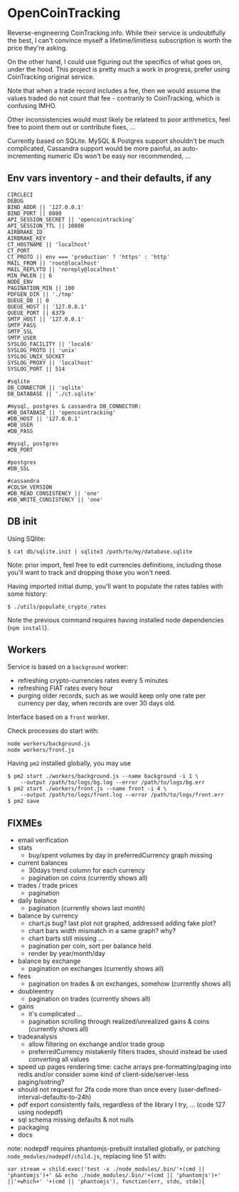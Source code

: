 # OpenCoinTracking

Reverse-engineering CoinTracking.info. While their service is undoubtfully
the best, I can't convince myself a lifetime/limitless subscription is worth
the price they're asking.

On the other hand, I could use figuring out the specifics of what goes on,
under the hood. This project is pretty much a work in progress, prefer using
CoinTracking original service.

Note that when a trade record includes a fee, then we would assume the values
traded do not count that fee - contrarily to CoinTracking, which is confusing
IMHO.

Other inconsistencies would most likely be relateed to poor arithmetics, feel
free to point them out or contribute fixes, ...

Currently based on SQLite. MySQL & Postgres support shouldn't be much
complicated, Cassandra support would be more painful, as auto-incrementing
numeric IDs won't be easy nor recommended, ...

## Env vars inventory - and their defaults, if any

```
CIRCLECI
DEBUG
BIND_ADDR || '127.0.0.1'
BIND_PORT || 8080
API_SESSION_SECRET || 'opencointracking'
API_SESSION_TTL || 10800
AIRBRAKE_ID
AIRBRAKE_KEY
CT_HOSTNAME || 'localhost'
CT_PORT
CT_PROTO || env === 'production' ? 'https' : 'http'
MAIL_FROM || 'root@localhost'
MAIL_REPLYTO || 'noreply@localhost'
MIN_PWLEN || 6
NODE_ENV
PAGINATION_MIN || 100
PDFGEN_DIR || './tmp'
QUEUE_DB || 0
QUEUE_HOST || '127.0.0.1'
QUEUE_PORT || 6379
SMTP_HOST || '127.0.0.1'
SMTP_PASS
SMTP_SSL
SMTP_USER
SYSLOG_FACILITY || 'local6'
SYSLOG_PROTO || 'unix'
SYSLOG_UNIX_SOCKET
SYSLOG_PROXY || 'localhost'
SYSLOG_PORT || 514

#sqlite
DB_CONNECTOR || 'sqlite'
DB_DATABASE || './ct.sqlite'

#mysql, postgres & cassandra DB_CONNECTOR:
#DB_DATABASE || 'opencointracking'
#DB_HOST || '127.0.0.1'
#DB_USER
#DB_PASS

#mysql, postgres
#DB_PORT

#postgres
#DB_SSL

#cassandra
#CQLSH_VERSION
#DB_READ_CONSISTENCY || 'one'
#DB_WRITE_CONSISTENCY || 'one'
```

## DB init

Using SQlite:

```
$ cat db/sqlite.init | sqlite3 /path/to/my/database.sqlite
```

Note: prior import, feel free to edit currencies definitions, including
those you'll want to track and dropping those you won't need.

Having imported initial dump, you'll want to populate the rates tables with
some history:

```
$ ./utils/populate_crypto_rates
```

Note the previous command requires having installed node dependencies
(`npm install`).

## Workers

Service is based on a `background` worker:
 * refreshing crypto-currencies rates every 5 minutes
 * refreshing FIAT rates every hour
 * purging older records, such as we would keep only one rate per currency
   per day, when records are over 30 days old.

Interface based on a `front` worker.

Check processes do start with:

```
node workers/background.js 
node workers/front.js 
```

Having `pm2` installed globally, you may use

```
$ pm2 start ./workers/background.js --name background -i 1 \
    --output /path/to/logs/bg.log --error /path/to/logs/bg.err
$ pm2 start ./workers/front.js --name front -i 4 \
    --output /path/to/logs/front.log --error /path/to/logs/front.err
$ pm2 save
```

## FIXMEs

 * email verification
 * stats
   - buy/spent volumes by day in preferredCurrency graph missing
 * current balances
   - 30days trend column for each currency
   - pagination on coins (currently shows all)
 * trades / trade prices
   - pagination
 * daily balance
   - pagination (currently shows last month)
 * balance by currency
   - chart.js bug? last plot not graphed, addressed adding fake plot?
   - chart bars width mismatch in a same graph? why?
   - chart barts still missing ...
   - pagination per coin, sort per balance held
   - render by year/month/day
 * balance by exchange
   - pagination on exchanges (currently shows all)
 * fees
   - pagination on trades & on exchanges, somehow (currently shows all)
 * doubleentry
   - pagination on trades (currently shows all)
 * gains
   - it's complicated ...
   - pagination scrolling through realized/unrealized gains & coins (currently shows all)
 * tradeanalysis
   - allow filtering on exchange and/or trade group
   - preferredCurrency mistakenly filters trades, should instead be used converting all values
 * speed up pages rendering time: cache arrays pre-formatting/paging into redis
   and/or consider some kind of client-side/server-less paging/sotring?
 * should not request for 2fa code more than once every (user-defined-interval-defaults-to-24h)
 * pdf export consistently fails, regardless of the library I try, ... (code 127 using nodepdf)
 * sql schema missing defaults & not nulls
 * packaging
 * docs

note: nodepdf requires phantomjs-prebuilt installed globally, or patching `node_modules/nodepdf/child.js`, replacing line 51 with:

```
var stream = child.exec('test -x ./node_modules/.bin/'+(cmd || 'phantomjs')+' && echo ./node_modules/.bin/'+(cmd || 'phantomjs')+' ||'+which+' '+(cmd || 'phantomjs'), function(err, stdo, stde){
```
